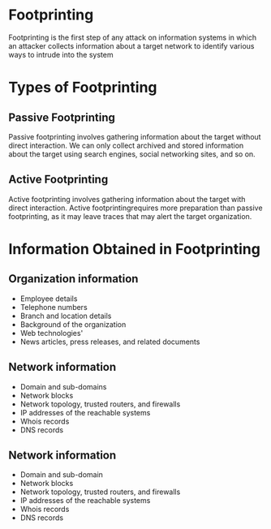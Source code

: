 # Footprinting
Footprinting is the first step of any attack on information systems in which an attacker collects information
about a target network to identify various ways to intrude into the system

# Types of Footprinting
## Passive Footprinting
Passive footprinting involves gathering information about the target without direct
interaction. We can only collect archived and stored information about the target
using search engines, social networking sites, and so on.

## Active Footprinting
Active footprinting involves gathering information about the target with direct
interaction. Active footprintingrequires more preparation than passive footprinting, 
as it may leave traces that may alert
the target organization.

# Information Obtained in Footprinting
## Organization information
- Employee details
- Telephone numbers
- Branch and location details
- Background of the organization
- Web technologies'
- News articles, press releases, and related documents

## Network information
- Domain and sub-domains
- Network blocks
- Network topology, trusted routers, and firewalls
- IP addresses of the reachable systems
- Whois records
- DNS records

## Network information
- Domain and sub-domain
- Network blocks
- Network topology, trusted routers, and firewalls
- IP addresses of the reachable systems
- Whois records
- DNS records


